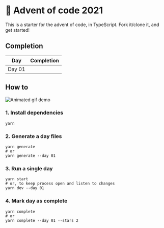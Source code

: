 # 🎄 Advent of code 2021

This is a starter for the advent of code, in TypeScript.
Fork it/clone it, and get started!

## Completion

<table>
  <thead>
    <tr>
      <th>Day</th>
      <th>Completion</th>
    </tr>
  </thead>
  <tbody>
    <tr>
      <td>Day 01</td>
      <td>
        <a href="https://github.com/Uptip/advent-of-code-2021/tree/main/src/01">
          <img src="https://badgen.net/badge/01/%E2%98%85%E2%98%85/green" alt="" />
        </a>
      </td>
    </tr>
  </tbody>
</table>

## How to

![Animated gif demo](demo.gif)

### 1. Install dependencies

```shell
yarn
```

### 2. Generate a day files

```shell
yarn generate
# or
yarn generate --day 01
```

### 3. Run a single day

```shell
yarn start
# or, to keep process open and listen to changes
yarn dev --day 01
```

### 4. Mark day as complete

```shell
yarn complete
# or
yarn complete --day 01 --stars 2
```
